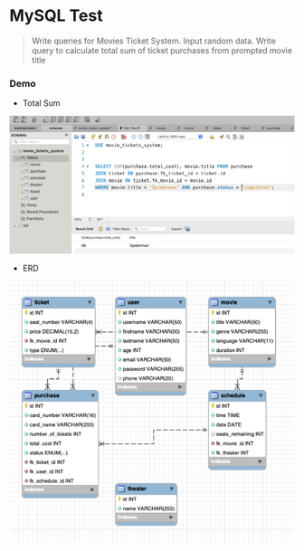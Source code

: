 # MySQL Test 

> Write queries for Movies Ticket System. Input random data. Write query to calculate total sum of ticket purchases from prompted movie title

### Demo

- Total Sum

<img src="./demo/total_sum.png" alt="total_sum"/>

- ERD

<img src="./demo/ERD.png" alt="erd"/>
